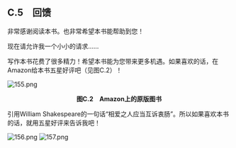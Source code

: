 ## C.5　回馈

非常感谢阅读本书。也非常希望本书能帮助到您！

现在请允许我一个小小的请求……

写作本书花费了很多精力！希望本书能为您带来更多机遇。如果喜欢的话，在Amazon给本书五星好评吧（见图C.2）！

![155.png](./images/155.png)
<center class="my_markdown"><b class="my_markdown">图C.2　Amazon上的原版图书</b></center>

引用William Shakespeare的一句话“相爱之人应当互诉衷肠”。所以如果喜欢本书的话，就用五星好评来告诉我吧！

![156.png](./images/156.png)
![157.png](./images/157.png)

